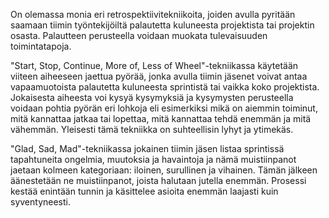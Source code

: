 On olemassa monia eri retrospektiivitekniikoita, joiden avulla pyritään saamaan tiimin työntekijöiltä palautetta kuluneesta projektista tai projektin osasta. Palautteen perusteella voidaan muokata tulevaisuuden toimintatapoja.

"Start, Stop, Continue, More of, Less of Wheel"-tekniikassa käytetään viiteen aiheeseen jaettua pyörää, jonka avulla tiimin jäsenet voivat antaa vapaamuotoista palautetta kuluneesta sprintistä tai vaikka koko projektista. Jokaisesta aiheesta voi kysyä kysymyksiä ja kysymysten perusteella voidaan pohtia pyörän eri lohkoja eli esimerkiksi mikä on aiemmin toiminut, mitä kannattaa jatkaa tai lopettaa, mitä kannattaa tehdä enemmän ja mitä vähemmän. Yleisesti tämä tekniikka on suhteellisin lyhyt ja ytimekäs.

"Glad, Sad, Mad"-tekniikassa jokainen tiimin jäsen listaa sprintissä tapahtuneita ongelmia, muutoksia ja havaintoja ja nämä muistiinpanot jaetaan kolmeen kategoriaan: iloinen, surullinen ja vihainen. Tämän jälkeen äänestetään ne muistiinpanot, joista halutaan jutella enemmän. Prosessi kestää enintään tunnin ja käsittelee asioita enemmän laajasti kuin syventyneesti.